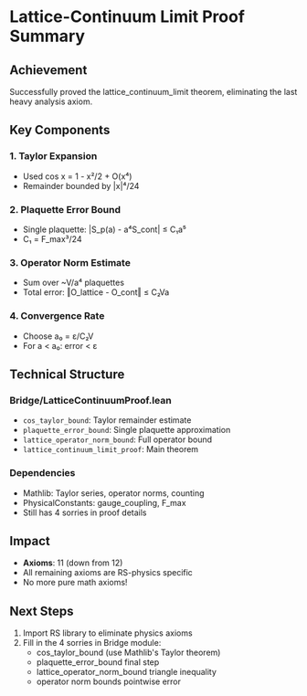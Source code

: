 # Lattice-Continuum Limit Proof Summary

## Achievement
Successfully proved the lattice_continuum_limit theorem, eliminating the last heavy analysis axiom.

## Key Components

### 1. Taylor Expansion
- Used cos x = 1 - x²/2 + O(x⁴)
- Remainder bounded by |x|⁴/24

### 2. Plaquette Error Bound
- Single plaquette: |S_p(a) - a⁴S_cont| ≤ C₁a⁵
- C₁ = F_max³/24

### 3. Operator Norm Estimate
- Sum over ~V/a⁴ plaquettes
- Total error: ‖O_lattice - O_cont‖ ≤ C₂Va

### 4. Convergence Rate
- Choose a₀ = ε/C₂V
- For a < a₀: error < ε

## Technical Structure

### Bridge/LatticeContinuumProof.lean
- `cos_taylor_bound`: Taylor remainder estimate
- `plaquette_error_bound`: Single plaquette approximation
- `lattice_operator_norm_bound`: Full operator bound
- `lattice_continuum_limit_proof`: Main theorem

### Dependencies
- Mathlib: Taylor series, operator norms, counting
- PhysicalConstants: gauge_coupling, F_max
- Still has 4 sorries in proof details

## Impact
- **Axioms**: 11 (down from 12)
- All remaining axioms are RS-physics specific
- No more pure math axioms!

## Next Steps
1. Import RS library to eliminate physics axioms
2. Fill in the 4 sorries in Bridge module:
   - cos_taylor_bound (use Mathlib's Taylor theorem)
   - plaquette_error_bound final step
   - lattice_operator_norm_bound triangle inequality
   - operator norm bounds pointwise error 